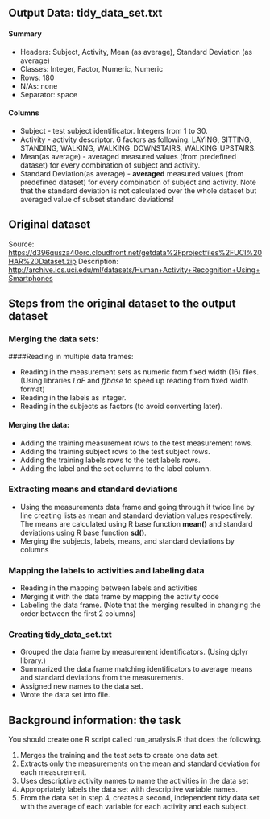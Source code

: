 ## Output Data: tidy_data_set.txt
#### Summary
* Headers: Subject, Activity, Mean (as average), Standard Deviation (as average)
* Classes: Integer, Factor, Numeric, Numeric
* Rows: 180
* N/As: none
* Separator: space

#### Columns
* Subject - test subject identificator. Integers from 1 to 30.
* Activity - activity descriptor. 6 factors as following: LAYING, SITTING, STANDING, WALKING, WALKING_DOWNSTAIRS, WALKING_UPSTAIRS.
* Mean(as average) - averaged measured values (from predefined dataset) for every combination of subject and activity.
* Standard Deviation(as average) - **averaged** measured values (from predefined dataset) for every combination of subject and activity. Note that the standard deviation is not calculated over the whole dataset but averaged value of subset standard deviations!

## Original dataset 
Source: https://d396qusza40orc.cloudfront.net/getdata%2Fprojectfiles%2FUCI%20HAR%20Dataset.zip
Description: http://archive.ics.uci.edu/ml/datasets/Human+Activity+Recognition+Using+Smartphones

## Steps from the original dataset to the output dataset
### Merging the data sets:
####Reading in multiple data frames:
* Reading in the measurement sets as numeric from fixed width (16) files. (Using libraries *LaF* and *ffbase* to speed up reading from fixed width format)
* Reading in the labels as integer.
* Reading in the subjects as factors (to avoid converting later).
#### Merging the data:
* Adding the training measurement rows to the test measurement rows.
* Adding the training subject rows to the test subject rows.
* Adding the training labels rows to the test labels rows.
* Adding the label and the set columns to the label column.
### Extracting means and standard deviations
* Using the measurements data frame and going through it twice line by line creating lists as mean and standard deviation values respectively. The means are calculated using R base function **mean()** and standard deviations using R base function **sd()**.
* Merging the subjects, labels, means, and standard deviations by columns
### Mapping the labels to activities and labeling data
* Reading in the mapping between labels and activities
* Merging it with the data frame by mapping the activity code
* Labeling the data frame. (Note that the merging resulted in changing the order between the first 2 columns)
### Creating tidy_data_set.txt
* Grouped the data frame by measurement identificators. (Using dplyr library.)
* Summarized the data frame matching identificators to average means and standard deviations from the measurements.
* Assigned new names to the data set.
* Wrote the data set into file.


## Background information: the task
You should create one R script called run_analysis.R that does the following. 
1. Merges the training and the test sets to create one data set.
2. Extracts only the measurements on the mean and standard deviation for each measurement. 
3. Uses descriptive activity names to name the activities in the data set
4. Appropriately labels the data set with descriptive variable names. 
5. From the data set in step 4, creates a second, independent tidy data set with the average of each variable for each activity and each subject.

